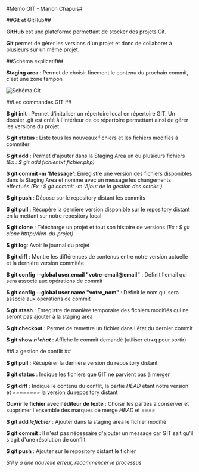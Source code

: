 #Mémo GIT - Marion Chapuis#



##Git et GitHub##


**GitHub** est une plateforme permettant de stocker des projets Git.

**Git** permet de gérer les versions d'un projet et donc de collaborer à plusieurs sur un même projet.



##Schéma explicatif##


**Staging area** : Permet de choisir finement le contenu du prochain commit, c'est une zone tampon


![Schéma Git](https://raw.githubusercontent.com/MarionChapuis/memo/master/Schema_git.png)



##Les commandes GIT ##

**$ git init** : Permet d'initaliser un répertoire local en répertoire GIT. Un dossier .git est créé à l'intérieur de ce répertoire permettant ainsi de gérer les versions du projet

**$ git status** : Liste tous les nouveaux fichiers et les fichiers modifiés à commiter

**$ git add** : Permet d'ajouter dans la Staging Area un ou plusieurs fichiers *(Ex : $ git add fichier.txt fichier.php)*

**$ git commit -m 'Message'**: Enregistre une version des fichiers disponibles dans la Staging Area et nomme avec un message les changements effectués *(Ex : $ git commit -m 'Ajout de la gestion des sotcks')*

**$ git push** : Dépose sur le repository distant les commits

**$ git pull** : Récupère la dernière version disponible sur le repository distant en la mettant sur notre repository local

**$ git clone** : Télécharge un projet et tout son histoire de versions *(Ex : $ git clone htttp://lien-du-projet)*

**$ git log**: Avoir le journal du projet 

**$ git diff** : Montre les différences de contenus entre notre version actuelle et la dernière version commitée

**$ git config --global user.email "votre-email@email"** : Définit l'email qui sera associé aux opérations de commit

**$ git config --global user.name "votre_nom"** : Définit le nom qui sera associé aux opérations de commit

**$ git stash** : Enregistre de manière temporaire des fichiers modifiés qui ne seront pas ajouter à la staging area

**$ git checkout** : Permet de remettre un fichier dans l'état du dernier commit

**$ git show *n°chat*** : Affiche le commit demandé (utiliser ctr+q pour sortir)  




##La gestion de conflit ##


**$ git pull** : Récupérer la dernière version du repository distant

**$ git status** : Indique les fichiers que GIT ne parvient pas à merger

**$ git diff** : Indique le contenu du conflit, la partie *HEAD* étant notre version et *========* la version du repository distant

**Ouvrir le fichier avec l'éditeur de texte** : Choisir les parties à conserver et supprimer l'ensemble des marques de merge *HEAD* et *====*

**$ git add *lefichier*** : Ajouter dans la staging area le fichier modifié

**$ git commit** : Il n'est pas nécessaire d'ajouter un message car GIT sait qu'il s'agit d'une résolution de conflit

**$ git push** : Ajouter sur le repository distant le fichier

*S'il y a une nouvelle erreur, recommencer le processus*




